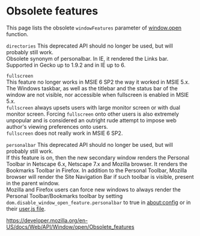 Obsolete features
=================

This page lists the obsolete `windowFeatures` parameter of [window.open](../open) function.

 `directories` <span class="icon deprecated" viewbox="0 0 100 100" xmlns="http://www.w3.org/2000/svg" role="img"> This deprecated API should no longer be used, but will probably still work. </span>   
Obsolete synonym of personalbar. In IE, it rendered the Links bar. Supported in Gecko up to 1.9.2 and in IE up to 6.

`fullscreen`  
This feature no longer works in MSIE 6 SP2 the way it worked in MSIE 5.x. The Windows taskbar, as well as the titlebar and the status bar of the window are not visible, nor accessible when fullscreen is enabled in MSIE 5.x.  
`fullscreen` always upsets users with large monitor screen or with dual monitor screen. Forcing `fullscreen` onto other users is also extremely unpopular and is considered an outright rude attempt to impose web author's viewing preferences onto users.  
`fullscreen` does not really work in MSIE 6 SP2.

 `personalbar` <span class="icon deprecated" viewbox="0 0 100 100" xmlns="http://www.w3.org/2000/svg" role="img"> This deprecated API should no longer be used, but will probably still work. </span>   
If this feature is on, then the new secondary window renders the Personal Toolbar in Netscape 6.x, Netscape 7.x and Mozilla browser. It renders the Bookmarks Toolbar in Firefox. In addition to the Personal Toolbar, Mozilla browser will render the Site Navigation Bar if such toolbar is visible, present in the parent window.  
Mozilla and Firefox users can force new windows to always render the Personal Toolbar/Bookmarks toolbar by setting `dom.disable_window_open_feature.personalbar` to true in [about:config](https://support.mozilla.com/en-US/kb/Editing+configuration+files#about_config) or in their [user.js file](https://support.mozilla.com/en-US/kb/Editing+configuration+files#user_js).

<a href="https://developer.mozilla.org/en-US/docs/Web/API/Window/open/Obsolete_features" class="_attribution-link">https://developer.mozilla.org/en-US/docs/Web/API/Window/open/Obsolete_features</a>
